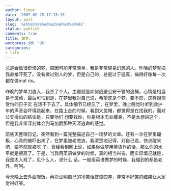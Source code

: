 ```yaml
---
author: linpx
date: '2007-02-25 17:15:15'
layout: post
slug: '%e5%81%9a%e6%a2%a6%e3%80%82'
status: publish
comments: true
title: 做梦。
wordpress_id: '95'
categories:
- life
---
```


总是会做很奇怪的梦，原因可能非常简单，我是非常容易幻想的人。昨晚的梦就把我直接吓死了。没有做过别人的梦，但是自己的，总是过于逼真，搞得好像每一次都在做mat
rix。


昨晚的梦单刀直入，我杀了个人。主题就是如何逃避公安干警的追捕，心情是相当易于激动，最后可怕到是，在梦里我对自己说，希望这是个梦，要不然，这样担惊受怕的日子实
在活不下去了。具体细节已经忘了，在梦里，晚上睡觉时听到救护车的声音会吓得跳起来，在路上走的时候，看到大盖帽，都觉得是在找我的，而对公安得出的结论是，只要他们
想要找你，你是根本无处藏身，不是太想讲这个，但是我非常深刻体会到马加爵那种天涯逃命的感觉。


前些天整理日记，突然看到一篇完整描述自己一场梦的文章。还有一次在梦里蹦极，心真的被吓出来了，在梦里被老虎追，我清楚地记得，对自己说，快点醒来吧，要不然就被吃
了。曾经看到网上说，如果你做梦用英语作的话，那么你的水平就是很高了。于是，当我用英语做梦的时候，真的相当兴奋，而实际情况就是，我是太入戏了，见什么人，说什么
话，一般用英语做梦的时候，我碰到的都是老外，呵呵。

  
今天晚上去外面噌饭，再次证明自己的冷笑话技惊四座，非常不好笑的结果让大家觉得好笑。


